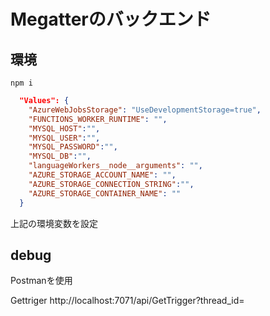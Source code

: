 # Megatterのバックエンド
## 環境
```
npm i
```

```local.settings.json
  "Values": {
    "AzureWebJobsStorage": "UseDevelopmentStorage=true",
    "FUNCTIONS_WORKER_RUNTIME": "",
    "MYSQL_HOST":"",
    "MYSQL_USER":"",
    "MYSQL_PASSWORD":"",
    "MYSQL_DB":"",
    "languageWorkers__node__arguments": "",
    "AZURE_STORAGE_ACCOUNT_NAME": "",
    "AZURE_STORAGE_CONNECTION_STRING":"",
    "AZURE_STORAGE_CONTAINER_NAME": ""
  }
```
上記の環境変数を設定

## debug
Postmanを使用

Gettriger
http://localhost:7071/api/GetTrigger?thread_id=
